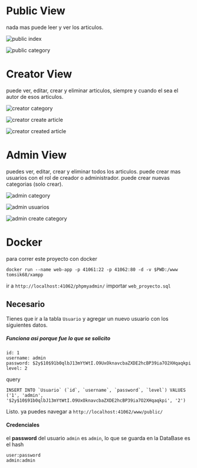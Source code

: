# Public View
nada mas puede leer y ver los articulos.

![public index](https://i.imgur.com/lDjJsnn.png)

![public category](https://i.imgur.com/cuwHhNS.png)

# Creator View
puede ver, editar, crear y eliminar articulos, siempre y cuando
el sea el autor de esos articulos.

![creator category](https://i.imgur.com/M4K9nAY.png)

![creator create article](https://i.imgur.com/eJ2PqLL.png)

![creator created article](https://i.imgur.com/aY7QXry.png)

# Admin View
puedes ver, editar, crear y eliminar todos los articulos.
puede crear mas usuarios con el rol de creador o administrador.
puede crear nuevas categorias (solo crear).

![admin category](https://i.imgur.com/zdRBIt0.png)

![admin usuarios](https://i.imgur.com/JD1gI6v.png)

![admin create category](https://i.imgur.com/MJiNSub.png)

# Docker

para correr este proyecto con docker

```
docker run --name web-app -p 41061:22 -p 41062:80 -d -v $PWD:/www tomsik68/xampp
```

ir a ```http://localhost:41062/phpmyadmin/``` importar ```web_proyecto.sql```

## Necesario
Tienes que ir a la tabla ```Usuario``` y agregar un nuevo usuario con los siguientes datos.
##### Funciona asi porque fue lo que se solicito

```
id: 1
username: admin
password: $2y$10$91b0qlbJ13mYtWtI.O9UxOknavcbaZXDE2hcBP39ia7O2XHqaqkpi
level: 2
```

query
```
INSERT INTO `Usuario` (`id`, `username`, `password`, `level`) VALUES ('1', 'admin', '$2y$10$91b0qlbJ13mYtWtI.O9UxOknavcbaZXDE2hcBP39ia7O2XHqaqkpi', '2')
```

Listo. ya puedes navegar a ```http://localhost:41062/www/public/```

#### Credenciales
el **password** del usuario ```admin``` es ```admin```, lo que se guarda en la DataBase es el hash
```
user:password
admin:admin
```
